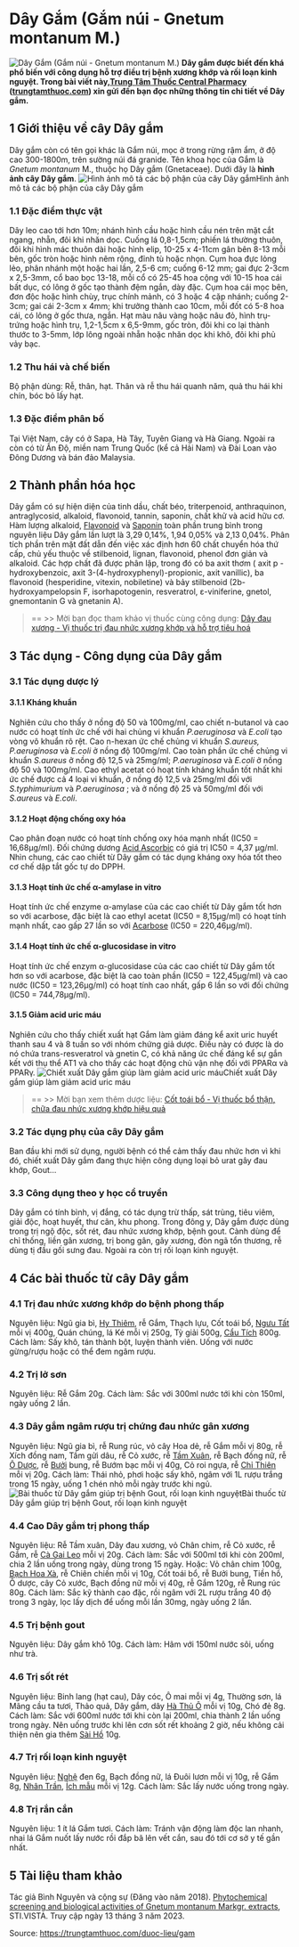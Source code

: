 # Dây Gắm (Gắm núi - Gnetum montanum M.)

![Dây Gắm \(Gắm núi - Gnetum montanum M.\)](https://trungtamthuoc.com/images/others/day-gam-1-6028.jpg)
**Dây gắm được biết đến khá phổ biến với công dụng hỗ trợ điều trị bệnh xương khớp và rối loạn kinh nguyệt. Trong bài viết này,[Trung Tâm Thuốc Central Pharmacy](https://trungtamthuoc.com/ "Trung Tâm Thuốc Central Pharmacy") ([trungtamthuoc.com](https://trungtamthuoc.com/ "trungtamthuoc.com")) xin gửi đến bạn đọc những thông tin chi tiết về Dây gắm.**
##  1 Giới thiệu về cây Dây gắm
Dây gắm còn có tên gọi khác là Gắm núi, mọc ở trong rừng rậm ẩm, ở độ cao 300-1800m, trên sường núi đá granide.
Tên khoa học của Gắm là _Gnetum montanum_ M., thuộc họ Dây gắm (Gnetaceae). Dưới đây là **hình ảnh cây Dây gắm**.
![Hình ảnh mô tả các bộ phận của cây Dây gắm](https://trungtamthuoc.com/images/item/day-gam-2.jpg)Hình ảnh mô tả các bộ phận của cây Dây gắm
### 1.1 Đặc điểm thực vật
Dây leo cao tới hơn 10m; nhánh hình cầu hoặc hình cầu nén trên mặt cắt ngang, nhẵn, đôi khi nhăn dọc. Cuống lá 0,8-1,5cm; phiến lá thường thuôn, đôi khi hình mác thuôn dài hoặc hình elip, 10-25 x 4-11cm gân bên 8-13 mỗi bên, gốc tròn hoặc hình nêm rộng, đỉnh tù hoặc nhọn. 
Cụm hoa đực lỏng lẻo, phân nhánh một hoặc hai lần, 2,5-6 cm; cuống 6-12 mm; gai đực 2-3cm x 2,5-3mm, cổ bao bọc 13-18, mỗi cổ có 25-45 hoa cộng với 10-15 hoa cái bất dục, có lông ở gốc tạo thành đệm ngắn, dày đặc. Cụm hoa cái mọc bên, đơn độc hoặc hình chùy, trục chính mảnh, có 3 hoặc 4 cặp nhánh; cuống 2-3cm; gai cái 2-3cm x 4mm; khi trưởng thành cao 10cm, mỗi đốt có 5-8 hoa cái, có lông ở gốc thưa, ngắn. Hạt màu nâu vàng hoặc nâu đỏ, hình trụ-trứng hoặc hình trụ, 1,2-1,5cm x 6,5-9mm, gốc tròn, đôi khi co lại thành thước to 3-5mm, lớp lông ngoài nhẵn hoặc nhăn dọc khi khô, đôi khi phủ vảy bạc.
### 1.2 Thu hái và chế biến
Bộ phận dùng: Rễ, thân, hạt.
Thân và rễ thu hái quanh năm, quả thu hái khi chín, bóc bỏ lấy hạt.
### 1.3 Đặc điểm phân bố
Tại Việt Nam, cây có ở Sapa, Hà Tây, Tuyên Giang và Hà Giang. Ngoài ra còn có từ Ấn Độ, miền nam Trung Quốc (kể cả Hải Nam) và Đài Loan vào Đông Dương và bán đảo Malaysia.
##  2 Thành phần hóa học
Dây gắm có sự hiện diện của tinh dầu, chất béo, triterpenoid, anthraquinon, antraglycosid, alkaloid, flavonoid, tannin, saponin, chất khử và acid hữu cơ. 
Hàm lượng alkaloid, [Flavonoid](https://trungtamthuoc.com/hoat-chat/flavonoid "Flavonoid") và [Saponin](https://trungtamthuoc.com/hoat-chat/saponin "Saponin") toàn phần trung bình trong nguyên liệu Dây gắm lần lượt là 3,29 0,14%, 1,94 0,05% và 2,13 0,04%.
Phân tích phần trên mặt đất dẫn đến việc xác định hơn 60 chất chuyển hóa thứ cấp, chủ yếu thuộc về stilbenoid, lignan, flavonoid, phenol đơn giản và alkaloid. Các hợp chất đã được phân lập, trong đó có ba axit thơm ( axit p -hydroxybenzoic, axit 3-(4-hydroxyphenyl)-propionic, axit vanillic), ba flavonoid (hesperidine, vitexin, nobiletine) và bảy stilbenoid (2b-hydroxyampelopsin F, isorhapotogenin, resveratrol, ε-viniferine, gnetol, gnemontanin G và gnetanin A).
> == >> Mời bạn đọc tham khảo vị thuốc cùng công dụng: [Dây đau xương - Vị thuốc trị đau nhức xương khớp và hỗ trợ tiêu hoá](https://trungtamthuoc.com/duoc-lieu/day-dau-xuong)
##  3 Tác dụng - Công dụng của Dây gắm
### 3.1 Tác dụng dược lý
#### 3.1.1 Kháng khuẩn
Nghiên cứu cho thấy ở nồng độ 50 và 100mg/ml, cao chiết n-butanol và cao nước có hoạt tính ức chế với hai chủng vi khuẩn _P.aeruginosa_ và _E.coli_ tạo vòng vô khuẩn rõ rệt. Cao n-hexan ức chế chủng vi khuẩn _S.aureus, P.aeruginosa_ và _E.coli_ ở nồng độ 100mg/ml. Cao toàn phần ức chế chủng vi khuẩn _S.aureus_ ở nồng độ 12,5 và 25mg/ml; _P.aeruginosa_ và _E.coli_ ở nồng độ 50 và 100mg/ml. Cao ethyl acetat có hoạt tính kháng khuẩn tốt nhất khi ức chế được cả 4 loại vi khuẩn, ở nồng độ 12,5 và 25mg/ml đối với _S.typhimurium_ và _P.aeruginosa_ ; và ở nồng độ 25 và 50mg/ml đối với _S.aureus_ và _E.coli_. 
#### 3.1.2 Hoạt động chống oxy hóa 
Cao phân đoạn nước có hoạt tính chống oxy hóa mạnh nhất (IC50 = 16,68µg/ml). Đối chứng dương [Acid Ascorbic](https://trungtamthuoc.com/hoat-chat/vitamin-c "Acid Ascorbic") có giá trị IC50 = 4,37 µg/ml. Nhìn chung, các cao chiết từ Dây gắm có tác dụng kháng oxy hóa tốt theo cơ chế dập tắt gốc tự do DPPH.
#### 3.1.3 Hoạt tính ức chế α-amylase in vitro
Hoạt tính ức chế enzyme α-amylase của các cao chiết từ Dây gắm tốt hơn so với acarbose, đặc biệt là cao ethyl acetat (IC50 = 8,15µg/ml) có hoạt tính mạnh nhất, cao gấp 27 lần so với [Acarbose](https://trungtamthuoc.com/hoat-chat/acarbose "Acarbose") (IC50 = 220,46µg/ml).
#### 3.1.4 Hoạt tính ức chế α-glucosidase in vitro
Hoạt tính ức chế enzym α-glucosidase của các cao chiết từ Dây gắm tốt hơn so với acarbose, đặc biệt là cao toàn phần (IC50 = 122,45µg/ml) và cao nước (IC50 = 123,26µg/ml) có hoạt tính cao nhất, gấp 6 lần so với đối chứng (IC50 = 744,78µg/ml).
#### 3.1.5 Giảm acid uric máu
Nghiên cứu cho thấy chiết xuất hạt Gắm làm giảm đáng kể axit uric huyết thanh sau 4 và 8 tuần so với nhóm chứng giả dược. Điều này có được là do nó chứa trans-resveratrol và gnetin C, có khả năng ức chế đáng kể sự gắn kết với thụ thể AT1 và cho thấy các hoạt động chủ vận nhẹ đối với PPARα và PPARγ.
![Chiết xuất Dây gắm giúp làm giảm acid uric máu](https://trungtamthuoc.com/images/item/day-gam-3.jpg)Chiết xuất Dây gắm giúp làm giảm acid uric máu
> == >> Mời bạn xem thêm dược liệu: [Cốt toái bổ - Vị thuốc bổ thận, chữa đau nhức xương khớp hiệu quả](https://trungtamthuoc.com/duoc-lieu/cot-toai-bo)
### 3.2 Tác dụng phụ của cây Dây gắm
Ban đầu khi mới sử dụng, người bệnh có thể cảm thấy đau nhức hơn vì khi đó, chiết xuất Dây gắm đang thực hiện công dụng loại bỏ urat gây đau khớp, Gout…
### 3.3 Công dụng theo y học cổ truyền
Dây gắm có tính bình, vị đắng, có tác dụng trừ thấp, sát trùng, tiêu viêm, giải độc, hoạt huyết, thư cân, khu phong.
Trong đông y, Dây gắm được dùng trong trị ngộ độc, sốt rét, đau nhức xương khớp, bệnh gout. Cành dùng để chỉ thống, liền gân xương, trị bong gân, gãy xương, đòn ngã tổn thương, rễ dùng tị đầu gối sưng đau. Ngoài ra còn trị rối loạn kinh nguyệt.
##  4 Các bài thuốc từ cây Dây gắm
### 4.1 Trị đau nhức xương khớp do bệnh phong thấp
Nguyên liệu: Ngũ gia bì, [Hy Thiêm](https://trungtamthuoc.com/duoc-lieu/hy-thiem "Hy Thiêm"), rễ Gắm, Thạch lựu, Cốt toái bổ, [Ngưu Tất](https://trungtamthuoc.com/duoc-lieu/nguu-tat-86 "Ngưu Tất") mỗi vị 400g, Quán chúng, lá Ké mỗi vị 250g, Tỳ giải 500g, [Cẩu Tích](https://trungtamthuoc.com/duoc-lieu/cau-tich "Cẩu Tích") 800g.
Cách làm: Sấy khô, tán thành bột, luyện thành viên. Uống với nước gừng/rượu hoặc có thể đem ngâm rượu.
### 4.2 Trị lở sơn
Nguyên liệu: Rễ Gắm 20g.
Cách làm: Sắc với 300ml nước tới khi còn 150ml, ngày uống 2 lần.
### 4.3 Dây gắm ngâm rượu trị chứng đau nhức gân xương
Nguyên liệu: Ngũ gia bì, rễ Rung rúc, vỏ cây Hoa dẻ, rễ Gắm mỗi vị 80g, rễ Xích đồng nam, Tầm gửi dâu, rễ Cỏ xước, rễ [Tầm Xuân](https://trungtamthuoc.com/duoc-lieu/tam-xuan "Tầm Xuân"), rễ Bạch đồng nữ, rễ [Ô Dược](https://trungtamthuoc.com/duoc-lieu/o-duoc "Ô Dược"), rễ [Bưởi](https://trungtamthuoc.com/duoc-lieu/buoi-50 "Bưởi") bung, rễ Bướm bạc mỗi vị 40g, Cỏ roi ngựa, rễ [Chỉ Thiên](https://trungtamthuoc.com/duoc-lieu/chi-thien "Chỉ Thiên") mỗi vị 20g.
Cách làm: Thái nhỏ, phơi hoặc sấy khô, ngâm với 1L rượu trắng trong 15 ngày, uống 1 chén nhỏ mỗi ngày trước khi ngủ.
![Bài thuốc từ Dây gắm giúp trị bệnh Gout, rối loạn kinh nguyệt](https://trungtamthuoc.com/images/item/day-gam-4.jpg)Bài thuốc từ Dây gắm giúp trị bệnh Gout, rối loạn kinh nguyệt
### 4.4 Cao Dây gắm trị phong thấp
Nguyên liệu: Rễ Tầm xuân, Dây đau xương, vỏ Chân chim, rễ Cỏ xước, rễ Gắm, rễ [Cà Gai Leo](https://trungtamthuoc.com/duoc-lieu/ca-gai-leo-32 "Cà Gai Leo") mỗi vị 20g.
Cách làm: Sắc với 500ml tới khi còn 200ml, chia 2 lần uống trong ngày, dùng trong 15 ngày.
Hoặc: Vỏ chân chim 100g, [Bạch Hoa Xà](https://trungtamthuoc.com/duoc-lieu/bach-hoa-xa "Bạch Hoa Xà"), rễ Chiên chiến mỗi vị 10g, Cốt toái bổ, rễ Bưởi bung, Tiền hồ, Ô dược, cây Cỏ xước, Bạch đồng nữ mỗi vị 40g, rễ Gắm 120g, rễ Rung rúc 80g.
Cách làm: Sắc kỹ thành cao đặc, rồi ngâm với 2L rượu trắng 40 độ trong 3 ngày, lọc lấy dịch để uống mỗi lần 30mg, ngày uống 2 lần.
### 4.5 Trị bệnh gout
Nguyên liệu: Dây gắm khô 10g.
Cách làm: Hãm với 150ml nước sôi, uống như trà.
### 4.6 Trị sốt rét
Nguyên liệu: Binh lang (hạt cau), Dây cóc, Ô mai mỗi vị 4g, Thường sơn, lá Mãng cầu ta tươi, Thảo quả, Dây gắm, dây [Hà Thủ Ô](https://trungtamthuoc.com/duoc-lieu/ha-thu-o "Hà Thủ Ô") mỗi vị 10g, Chó đẻ 8g.
Cách làm: Sắc với 600ml nước tới khi còn lại 200ml, chia thành 2 lần uống trong ngày. Nên uống trước khi lên cơn sốt rết khoảng 2 giờ, nếu không cải thiện nên gia thêm [Sài Hồ](https://trungtamthuoc.com/duoc-lieu/sai-ho-12 "Sài Hồ") 10g.
### 4.7 Trị rối loạn kinh nguyệt
Nguyên liệu: [Nghệ](https://trungtamthuoc.com/duoc-lieu/nghe-21 "Nghệ") đen 6g, Bạch đồng nữ, lá Đuôi lươn mỗi vị 10g, rễ Gắm 8g, [Nhân Trần](https://trungtamthuoc.com/duoc-lieu/nhan-tran-71 "Nhân Trần"), [Ích mẫu](https://trungtamthuoc.com/duoc-lieu/ich-mau-38 "Ích mẫu") mỗi vị 12g.
Cách làm: Sắc lấy nước uống trong ngày.
### 4.8 Trị rắn cắn
Nguyên liệu: 1 ít lá Gắm tươi.
Cách làm: Tránh vận động làm độc lan nhanh, nhai lá Gắm nuốt lấy nước rồi đắp bã lên vết cắn, sau đó tới cơ sở y tế gần nhất.
##  5 Tài liệu tham khảo
Tác giả Bình Nguyên và cộng sự (Đăng vào năm 2018). [Phytochemical screening and biological activities of Gnetum montanum Markgr. extracts](https://sti.vista.gov.vn/tw/Lists/TaiLieuKHCN/Attachments/297155/43561-1141-137595-1-10-20191129.pdf), STI.VISTA. Truy cập ngày 13 tháng 3 năm 2023. 


Source: https://trungtamthuoc.com/duoc-lieu/gam